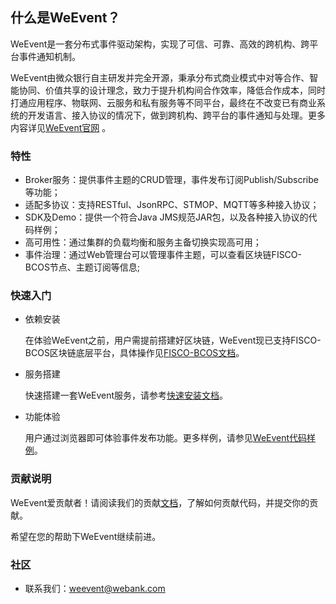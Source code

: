 ## 什么是WeEvent？
WeEvent是一套分布式事件驱动架构，实现了可信、可靠、高效的跨机构、跨平台事件通知机制。

WeEvent由微众银行自主研发并完全开源，秉承分布式商业模式中对等合作、智能协同、价值共享的设计理念，致力于提升机构间合作效率，降低合作成本，同时打通应用程序、物联网、云服务和私有服务等不同平台，最终在不改变已有商业系统的开发语言、接入协议的情况下，做到跨机构、跨平台的事件通知与处理。更多内容详见[WeEvent官网](http://fintech.webank.com/weevent) 。


### 特性
- Broker服务：提供事件主题的CRUD管理，事件发布订阅Publish/Subscribe等功能；
- 适配多协议：支持RESTful、JsonRPC、STMOP、MQTT等多种接入协议；
- SDK及Demo：提供一个符合Java JMS规范JAR包，以及各种接入协议的代码样例；
- 高可用性：通过集群的负载均衡和服务主备切换实现高可用；
- 事件治理：通过Web管理台可以管理事件主题，可以查看区块链FISCO-BCOS节点、主题订阅等信息;


### 快速入门
- 依赖安装

    在体验WeEvent之前，用户需提前搭建好区块链，WeEvent现已支持FISCO-BCOS区块链底层平台，具体操作见[FISCO-BCOS文档](https://fisco-bcos-documentation.readthedocs.io/zh_CN/release-1.3/docs/tools/index.html)。
    
- 服务搭建

    快速搭建一套WeEvent服务，请参考[快速安装文档](https://weeventdoc.readthedocs.io/zh_CN/latest/install/quickinstall.html)。

- 功能体验

    用户通过浏览器即可体验事件发布功能。更多样例，请参见[WeEvent代码样例](https://github.com/WeBankFinTech/WeEvent/tree/master/src/test/java/com/webank/weevent/sample)。


### 贡献说明
WeEvent爱贡献者！请阅读我们的贡献[文档](https://github.com/WeBankFinTech/WeEvent/blob/master/CONTRIBUTING.md)，了解如何贡献代码，并提交你的贡献。

希望在您的帮助下WeEvent继续前进。


### 社区
- 联系我们：weevent@webank.com
